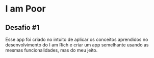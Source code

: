 # I am Poor

## Desafio #1

Esse app foi criado no intuito de aplicar os conceitos aprendidos no desenvolvimento do I am Rich e criar um app semelhante usando as mesmas funcionalidades, mas do meu jeito.
